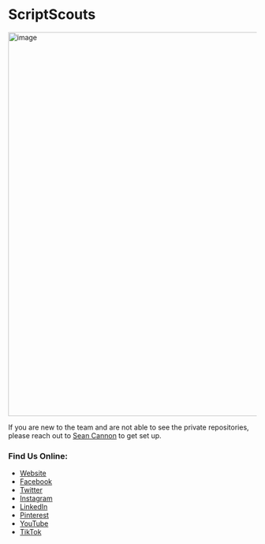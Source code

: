 # ScriptScouts

<img width="778" alt="image" src="https://github.com/scriptscouts/.github/assets/991478/98c555ad-5d34-4bea-a560-29ac9605fe89">

If you are new to the team and are not able to see the private repositories, please reach out to [Sean Cannon](mailto:sean@scriptscouts.com) to get set up.

### Find Us Online: 
 - [Website](https://www.scriptscouts.com)
 - [Facebook](https://www.facebook.com/scriptscouts)
 - [Twitter](https://twitter.com/scriptscouts)
 - [Instagram](https://www.instagram.com/scriptscouts)
 - [LinkedIn](https://www.linkedin.com/company/scriptscouts)
 - [Pinterest](https://www.pinterest.com/scriptscouts)
 - [YouTube](https://www.youtube.com/@ScriptScouts)
 - [TikTok](https://www.tiktok.com/@scriptscouts)
